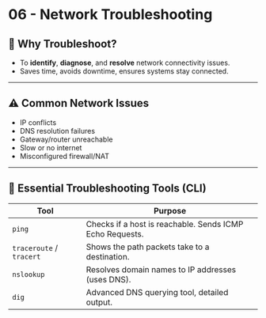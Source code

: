 # 06 - Network Troubleshooting

## 🧭 Why Troubleshoot?

- To **identify**, **diagnose**, and **resolve** network connectivity issues.
- Saves time, avoids downtime, ensures systems stay connected.

---

## ⚠️ Common Network Issues

- IP conflicts
- DNS resolution failures
- Gateway/router unreachable
- Slow or no internet
- Misconfigured firewall/NAT

---

## 🔧 Essential Troubleshooting Tools (CLI)

| Tool       | Purpose |
|------------|---------|
| `ping`     | Checks if a host is reachable. Sends ICMP Echo Requests. |
| `traceroute` / `tracert` | Shows the path packets take to a destination. |
| `nslookup` | Resolves domain names to IP addresses (uses DNS). |
| `dig`      | Advanced DNS querying tool, detailed output. |

